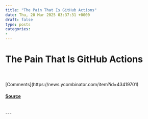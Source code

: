 ```yaml
---
title: "The Pain That Is GitHub Actions"
date: Thu, 20 Mar 2025 03:37:31 +0000
draft: false
type: posts
categories: 
- 
---
```

# The Pain That Is GitHub Actions

<br/>

<br/>
[Comments](https://news.ycombinator.com/item?id=43419701)

#### [Source](https://www.feldera.com/blog/the-pain-that-is-github-actions)

<br/>
---
